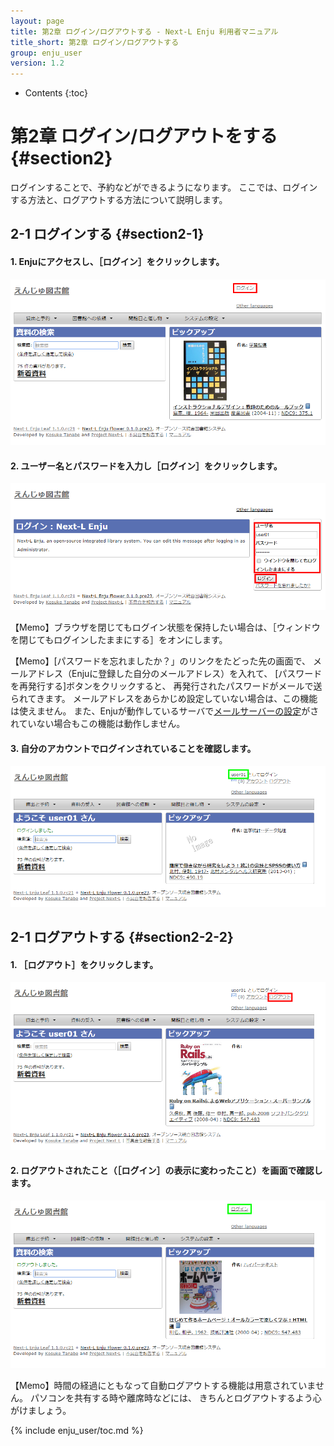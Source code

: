 ```yaml
---
layout: page
title: 第2章 ログイン/ログアウトする - Next-L Enju 利用者マニュアル
title_short: 第2章 ログイン/ログアウトする
group: enju_user
version: 1.2
---
```


* Contents
{:toc}

第2章 ログイン/ログアウトをする {#section2}
================================

ログインすることで、予約などができるようになります。
ここでは、ログインする方法と、ログアウトする方法について説明します。

2-1 ログインする {#section2-1}
------------------------------

#### 1. Enjuにアクセスし、［ログイン］をクリックします。  

![Enju初期画面](../assets/images/image_user_003.png)

#### 2. ユーザー名とパスワードを入力し［ログイン］をクリックします。  

![Enjuログイン](../assets/images/image_user_005.png)

<div class="alert alert-info memo">【Memo】ブラウザを閉じてもログイン状態を保持したい場合は、［ウィンドウを閉じてもログインしたままにする］をオンにします。
</div>

<div class="alert alert-info memo" markdown="1">

【Memo】[パスワードを忘れましたか？」のリンクをたどった先の画面で、
メールアドレス（Enjuに登録した自分のメールアドレス）を入れて、
[パスワードを再発行する]ボタンをクリックすると、
再発行されたパスワードがメールで送られてきます。
メールアドレスをあらかじめ設定していない場合は、この機能は使えません。
また、Enjuが動作しているサーバで[メールサーバーの設定](enju_install_vm_4.html#section4-4-3)がされていない場合もこの機能は動作しません。
</div>

#### 3. 自分のアカウントでログインされていることを確認します。  

![Enjuログイン中](../assets/images/image_user_007.png)

2-1 ログアウトする {#section2-2-2}
------------------------------

#### 1. ［ログアウト］をクリックします。  

![Enjuログアウト](../assets/images/image_user_009.png)

#### 2. ログアウトされたこと（［ログイン］の表示に変わったこと）を画面で確認します。  

![Enjuログアウト後](../assets/images/image_user_011.png)

<div class="alert alert-info">
【Memo】時間の経過にともなって自動ログアウトする機能は用意されていません。
パソコンを共有する時や離席時などには、
きちんとログアウトするよう心がけましょう。
</div>

{% include enju_user/toc.md %}
